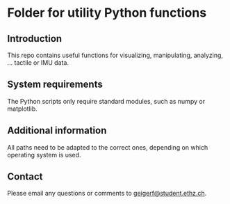 # Folder for utility Python functions

## Introduction

This repo contains useful functions for visualizing, manipulating, analyzing, ... tactile or IMU data.


## System requirements

The Python scripts only require standard modules, such as numpy or matplotlib.


## Additional information

All paths need to be adapted to the correct ones, depending on which operating system is used.


## Contact

Please email any questions or comments to [geigerf@student.ethz.ch](geigerf@student.ethz.ch).
